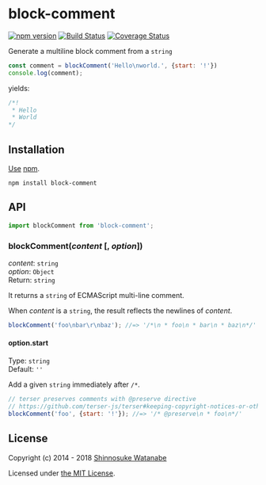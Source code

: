 # block-comment

[![npm version](https://img.shields.io/npm/v/block-comment.svg)](https://www.npmjs.com/package/block-comment)
[![Build Status](https://travis-ci.com/shinnn/block-comment.js.svg?branch=master)](https://travis-ci.com/shinnn/block-comment.js)
[![Coverage Status](https://img.shields.io/coveralls/shinnn/block-comment.js.svg)](https://coveralls.io/github/shinnn/block-comment.js)

Generate a multiline block comment from a `string`

```javascript
const comment = blockComment('Hello\nworld.', {start: '!'})
console.log(comment);
```

yields:

```javascript
/*!
 * Hello
 * World
*/
```

## Installation

[Use](https://docs.npmjs.com/cli/install) [npm](https://docs.npmjs.com/about-npm/).

```
npm install block-comment
```

## API

```javascript
import blockComment from 'block-comment';
```

### blockComment(*content* [, *option*])

*content*: `string`  
*option*: `Object`  
Return: `string`

It returns a `string` of ECMAScript multi-line comment.

When *content* is a `string`, the result reflects the newlines of *content*.

```javascript
blockComment('foo\nbar\r\nbaz'); //=> '/*\n * foo\n * bar\n * baz\n*/'
```

#### option.start

Type: `string`  
Default: `''`

Add a given `string` immediately after `/*`.

```javascript
// terser preserves comments with @preserve directive
// https://github.com/terser-js/terser#keeping-copyright-notices-or-other-comments
blockComment('foo', {start: '!'}); //=> '/* @preserve\n * foo\n*/'
```

## License

Copyright (c) 2014 - 2018 [Shinnosuke Watanabe](https://github.com/shinnn)

Licensed under [the MIT License](./LICENSE).

